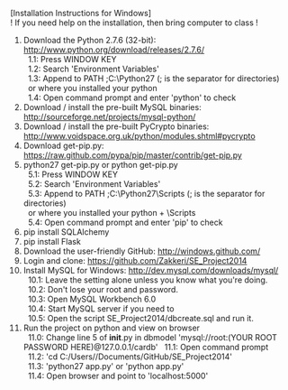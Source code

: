 [Installation Instructions for Windows]<br/>
! If you need help on the installation, then bring computer to class !<br/>
1. Download the Python 2.7.6 (32-bit): http://www.python.org/download/releases/2.7.6/<br/>
&nbsp;&nbsp;1.1: Press WINDOW KEY<br/>
&nbsp;&nbsp;1.2: Search 'Environment Variables'<br/>
&nbsp;&nbsp;1.3: Append to PATH ;C:\Python27 (; is the separator for directories)<br/>
&nbsp;&nbsp;or where you installed your python<br/>
&nbsp;&nbsp;1.4: Open command prompt and enter 'python' to check<br/>
2. Download / install the pre-built MySQL binaries: http://sourceforge.net/projects/mysql-python/<br/>
3. Download / install the pre-built PyCrypto binaries: http://www.voidspace.org.uk/python/modules.shtml#pycrypto<br/>
4. Download get-pip.py: https://raw.github.com/pypa/pip/master/contrib/get-pip.py<br/>
5. python27 get-pip.py or python get-pip.py<br/>
&nbsp;&nbsp;5.1: Press WINDOW KEY<br/>
&nbsp;&nbsp;5.2: Search 'Environment Variables'<br/>
&nbsp;&nbsp;5.3: Append to PATH ;C:\Python27\Scripts (; is the separator for directories)<br/>
&nbsp;&nbsp;or where you installed your python + \Scripts<br/>
&nbsp;&nbsp;5.4: Open command prompt and enter 'pip' to check<br/>
6. pip install SQLAlchemy<br/>
7. pip install Flask<br/>
8. Download the user-friendly GitHub: http://windows.github.com/<br/>
9. Login and clone: https://github.com/Zakkeri/SE_Project2014<br/>
10. Install MySQL for Windows: http://dev.mysql.com/downloads/mysql/<br/>
&nbsp;&nbsp;10.1: Leave the setting alone unless you know what you're doing.<br/>
&nbsp;&nbsp;10.2: Don't lose your root and password.<br/>
&nbsp;&nbsp;10.3: Open MySQL Workbench 6.0<br/>
&nbsp;&nbsp;10.4: Start MySQL server if you need to<br/>
&nbsp;&nbsp;10.5: Open the script SE_Project2014/dbcreate.sql and run it.<br/>
11. Run the project on python and view on browser<br/>
&nbsp;&nbsp;11.0: Change line 5 of __init__.py in dbmodel 'mysql://root:(YOUR ROOT PASSWORD HERE)@127.0.0.1/cardb'
&nbsp;&nbsp;11.1: Open command prompt<br/>
&nbsp;&nbsp;11.2: 'cd C:/Users/<YOUR HOME>/Documents/GitHub/SE_Project2014'<br/>
&nbsp;&nbsp;11.3: 'python27 app.py' or 'python app.py'<br/>
&nbsp;&nbsp;11.4: Open browser and point to 'localhost:5000'<br/>